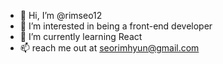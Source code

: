 - 👋 Hi, I’m @rimseo12
- 👀 I’m interested in being a front-end developer
- 🌱 I’m currently learning React
- 📫 reach me out at seorimhyun@gmail.com

<!---
rimseo12/rimseo12 is a ✨ special ✨ repository because its `README.md` (this file) appears on your GitHub profile.
You can click the Preview link to take a look at your changes.
--->
